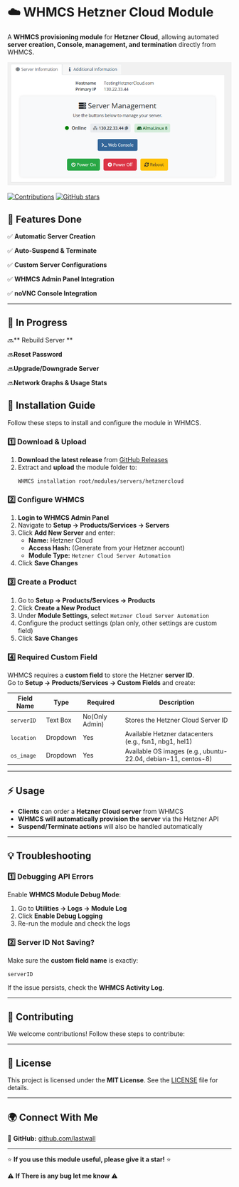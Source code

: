 
# ☁️ WHMCS Hetzner Cloud Module

A **WHMCS provisioning module** for **Hetzner Cloud**, allowing automated **server creation, Console, management, and termination** directly from WHMCS.



![WHMCS Hetzner Cloud Module](modules/servers/hetznercloud/img/screenshot1.PNG)


 [![Contributions](https://img.shields.io/badge/contributions-welcome-brightgreen.svg)](#-contributing)  [![GitHub stars](https://img.shields.io/github/stars/lastwall/whmcs-hetzner-cloud-automation?style=social)](https://github.com/lastwall/whmcs-hetzner-cloud-automation/stargazers)



## **🌟 Features Done**
✅ **Automatic Server Creation**

✅ **Auto-Suspend & Terminate**

✅ **Custom Server Configurations**

✅ **WHMCS Admin Panel Integration**

✅ **noVNC Console Integration**

---
## **🌟 In Progress**
🔜** Rebuild Server **

🔜**Reset Password**

🔜**Upgrade/Downgrade Server**

🔜**Network Graphs & Usage Stats**



## **📖 Installation Guide**
Follow these steps to install and configure the module in WHMCS.

### **1️⃣ Download & Upload**
1. **Download the latest release** from [GitHub Releases](https://github.com/lastwall/whmcs-hetzner-cloud-automation/releases/tag/release)
2. Extract and **upload** the module folder to:  
   ```
   WHMCS installation root/modules/servers/hetznercloud
   ```

### **2️⃣ Configure WHMCS**
1. **Login to WHMCS Admin Panel**  
2. Navigate to **Setup → Products/Services → Servers**  
3. Click **Add New Server** and enter:  
   - **Name:** Hetzner Cloud  
   - **Access Hash:** (Generate from your Hetzner account)  
   - **Module Type:** `Hetzner Cloud Server Automation`  
4. Click **Save Changes**

### **3️⃣ Create a Product**
1. Go to **Setup → Products/Services → Products**  
2. Click **Create a New Product**  
3. Under **Module Settings**, select `Hetzner Cloud Server Automation`  
4. Configure the product settings (plan only, other settings are custom field)  
5. Click **Save Changes**  

### **4️⃣ Required Custom Field**
WHMCS requires a **custom field** to store the Hetzner **server ID**.  
Go to **Setup → Products/Services → Custom Fields** and create:  

| Field Name | Type | Required | Description |
|------------|------|----------|-------------|
| `serverID` | Text Box | No(Only Admin) | Stores the Hetzner Cloud Server ID |
| `location` | Dropdown | Yes | Available Hetzner datacenters (e.g., fsn1, nbg1, hel1) |
| `os_image` | Dropdown | Yes | Available OS images (e.g., ubuntu-22.04, debian-11, centos-8) |
---

## **⚡ Usage**
- **Clients** can order a **Hetzner Cloud server** from WHMCS  
- **WHMCS will automatically provision the server** via the Hetzner API  
- **Suspend/Terminate actions** will also be handled automatically  

---

## **💡 Troubleshooting**
### **1️⃣ Debugging API Errors**
Enable **WHMCS Module Debug Mode**:  
1. Go to **Utilities → Logs → Module Log**  
2. Click **Enable Debug Logging**  
3. Re-run the module and check the logs  

### **2️⃣ Server ID Not Saving?**
Make sure the **custom field name** is exactly:  
```
serverID
```
If the issue persists, check the **WHMCS Activity Log**.

---

## **📌 Contributing**
We welcome contributions! Follow these steps to contribute:  

---

## **📜 License**
This project is licensed under the **MIT License**. See the [LICENSE](LICENSE) file for details.

---

## **🌍 Connect With Me**

📢 **GitHub:** [github.com/lastwall](https://github.com/lastwall)  


---

⭐ **If you use this module useful, please give it a star!** ⭐

⚠️ **If There is any bug let me know** ⚠️
